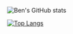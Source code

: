 ![Ben's GitHub stats](https://github-readme-stats.vercel.app/api?username=benelan&count_private=true&show_icons=true)

[![Top Langs](https://github-readme-stats.vercel.app/api/top-langs/?username=benelan&layout=compact)](https://github.com/anuraghazra/github-readme-stats)

<!--
**benelan/benelan** is a ✨ _special_ ✨ repository because its `README.md` (this file) appears on your GitHub profile.

Here are some ideas to get you started:

- 🔭 I’m currently working on ...
- 🌱 I’m currently learning ...
- 👯 I’m looking to collaborate on ...
- 🤔 I’m looking for help with ...
- 💬 Ask me about ...
- 📫 How to reach me: ...
- 😄 Pronouns: ...
- ⚡ Fun fact: ...
-->
